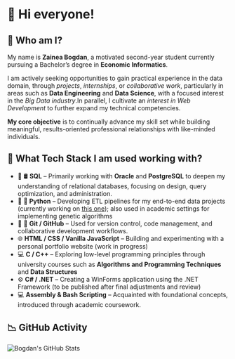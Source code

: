 # 👋 Hi everyone!

## 🤔 Who am I?
My name is **Zainea Bogdan**, a motivated second-year student currently pursuing a Bachelor’s degree in **Economic Informatics**.

I am actively seeking opportunities to gain practical experience in the data domain, through _projects_, _internships_, or _collaborative work_, particularly in areas such as **Data Engineering** and **Data Science**, with a focused interest in the _Big Data industry_.In parallel, I cultivate an _interest in Web Development_ to further expand my technical competencies.

**My core objective** is to continually advance my skill set while building meaningful, results-oriented professional relationships with like-minded individuals.

## 💼 What Tech Stack I am used working with?

- 🥇 🛢️ **SQL** – Primarily working with **Oracle** and **PostgreSQL** to deepen my understanding of relational databases, focusing on design, query optimization, and administration. 
- 🥈 🐍 **Python** – Developing ETL pipelines for my end-to-end data projects (currently working on [this one](https://github.com/zainea-bogdan/Data_Engineer_Project_WoWCinema)); also used in academic settings for implementing genetic algorithms  
- 🥉 🔧 **Git / GitHub** – Used for version control, code management, and collaborative development workflows.
- 🌐 **HTML / CSS / Vanilla JavaScript** – Building and experimenting with a personal portfolio website (work in progress)  
- 💻 **C / C++** – Exploring low-level programming principles through university courses such as **Algorithms and Programming Techniques** and **Data Structures**  
- ⚙️ **C# / .NET** – Creating a WinForms application using the .NET Framework (to be published after final adjustments and review)  
- 💻  **Assembly & Bash Scripting** – Acquainted with foundational concepts, introduced through academic coursework.


## 📉 GitHub Activity
![Bogdan's GitHub Stats](https://github-readme-stats.vercel.app/api?username=zainea-bogdan&show_icons=true&theme=codeSTACKr)

